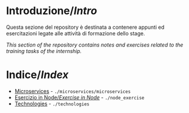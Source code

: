 # Introduzione/_Intro_
Questa sezione del repository è destinata a contenere appunti ed esercitazioni legate alle attività di formazione dello stage.

_This section of the repository contains notes and exercises related to the training tasks of the internship._

# Indice/_Index_

-   [Microservices](./microservices/microservices.md) - `./microservices/microservices`
-   [Esercizio in Node/_Exercise in Node_](./node_exercise) - `./node_exercise`
-   [Technologies](./technologies) - `./technologies`
